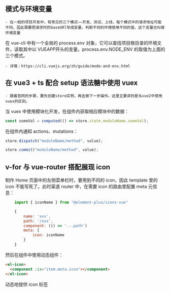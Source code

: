 ## 模式与环境变量

    - 在一般的项目开发中，有常见的三个模式——开发、测试、上线，每个模式中的请求地址可能不同，因此需要把请求时的baseURl写成变量，判断不同的环境使用不同的值，这个变量也叫做环境变量

在 vue-cli 中有一个全局的 process.env 对象，它可以查找项目根目录的环境文件，读取其中以 VUE*APP*开头的变量，process.env.NODE_ENV 的取值为上面的三个模式。

    - 详情：https://cli.vuejs.org/zh/guide/mode-and-env.html

## 在 vue3 + ts 配合 setup 语法糖中使用 vuex

    - 跟着官网的步骤，要先创建store实例，再去做下一步操作。这里主要讲的是与vue2中使用vuex的区别。

当 vuex 中使用模块化开发，在组件内获取相应模块中的数据：

```js
const someVal = computed(() => store.state.moduleName.someVal);
```

在组件内通知 actions、mutations：

```js
store.dispatch("moduleName/method", value);

store.commit("moduleName/method", value);
```

## v-for 与 vue-router 搭配展现 icon

制作 Home 页面中的左侧菜单栏时，要用到不同的 icon，因此 template 里的 icon 不能写死了。此时渠道 router 中，在需要 icon 的路由里配置 meta 元信息：

```js
    import { iconName } from "@element-plus/icons-vue"

    {
        name: 'xxx',
        path: '/xxx',
        component: (() => '...path')
        meta: {
            icon: iconName
        }
    }
```

然后在组件中使用动态组件：

```html
<el-icon>
  <component :is="item.meta.icon"></component>
</el-icon>
```

动态地提供 icon 标签

